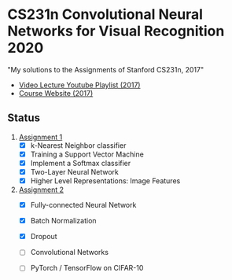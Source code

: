 # CS231n Convolutional Neural Networks for Visual Recognition 2020

"My solutions to the Assignments of Stanford CS231n, 2017"<br>

- [Video Lecture Youtube Playlist (2017)](https://www.youtube.com/playlist?list=PLC1qU-LWwrF64f4QKQT-Vg5Wr4qEE1Zxk)
- [Course Website (2017)](http://cs231n.stanford.edu/2017/)

## Status
1. [Assignment 1](./assignment1/assignment1.md)
    * [x] k-Nearest Neighbor classifier
    * [x] Training a Support Vector Machine
    * [x] Implement a Softmax classifier
    * [x] Two-Layer Neural Network
    * [x] Higher Level Representations: Image Features

2. [Assignment 2](./assignment2/assignment2.md)
    * [x] Fully-connected Neural Network
    * [x] Batch Normalization
    * [x] Dropout
    * [ ] Convolutional Networks
    * [ ] PyTorch / TensorFlow on CIFAR-10

